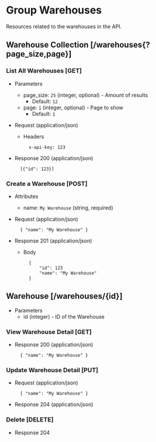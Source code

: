 # Group Warehouses

Resources related to the warehouses in the API.

## Warehouse Collection [/warehouses{?page_size,page}]

### List All Warehouses [GET]

+ Parameters
    + page_size: `25` (integer, optional) - Amount of results
        + Default: `12`
    + page: `1` (integer, optional) - Page to show
        + Default: `1`

+ Request (application/json)

    + Headers

            x-api-key: 123

+ Response 200 (application/json)

        [{"id": 123}]

### Create a Warehouse [POST]

+ Attributes
    + name: `My Warehouse` (string, required)

+ Request (application/json)

        { "name": "My Warehouse" }

+ Response 201 (application/json)

    + Body

            {
                "id": 123
                "name": "My Warehouse"
            }

## Warehouse [/warehouses/{id}]

+ Parameters
    + id (integer) - ID of the Warehouse

### View Warehouse Detail [GET]

+ Response 200 (application/json)

        { "name": "My Warehouse" }

### Update Warehouse Detail [PUT]

+ Request (application/json)

        { "name": "My Warehouse" }

+ Response 204 (application/json)

### Delete [DELETE]

+ Response 204
